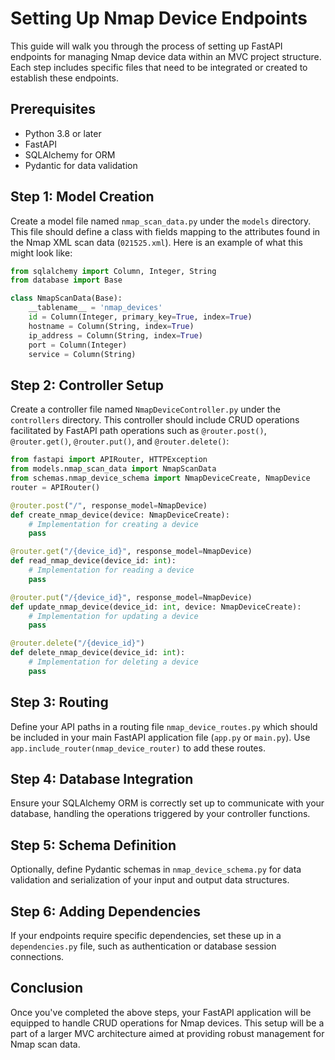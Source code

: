 # Setting Up Nmap Device Endpoints

This guide will walk you through the process of setting up FastAPI endpoints for managing Nmap device data within an MVC project structure. Each step includes specific files that need to be integrated or created to establish these endpoints.

## Prerequisites

- Python 3.8 or later
- FastAPI
- SQLAlchemy for ORM
- Pydantic for data validation

## Step 1: Model Creation

Create a model file named `nmap_scan_data.py` under the `models` directory. This file should define a class with fields mapping to the attributes found in the Nmap XML scan data (`021525.xml`). Here is an example of what this might look like:

```python
from sqlalchemy import Column, Integer, String
from database import Base

class NmapScanData(Base):
    __tablename__ = 'nmap_devices'
    id = Column(Integer, primary_key=True, index=True)
    hostname = Column(String, index=True)
    ip_address = Column(String, index=True)
    port = Column(Integer)
    service = Column(String)
```

## Step 2: Controller Setup

Create a controller file named `NmapDeviceController.py` under the `controllers` directory. This controller should include CRUD operations facilitated by FastAPI path operations such as `@router.post()`, `@router.get()`, `@router.put()`, and `@router.delete()`:

```python
from fastapi import APIRouter, HTTPException
from models.nmap_scan_data import NmapScanData
from schemas.nmap_device_schema import NmapDeviceCreate, NmapDevice
router = APIRouter()

@router.post("/", response_model=NmapDevice)
def create_nmap_device(device: NmapDeviceCreate):
    # Implementation for creating a device
    pass

@router.get("/{device_id}", response_model=NmapDevice)
def read_nmap_device(device_id: int):
    # Implementation for reading a device
    pass

@router.put("/{device_id}", response_model=NmapDevice)
def update_nmap_device(device_id: int, device: NmapDeviceCreate):
    # Implementation for updating a device
    pass

@router.delete("/{device_id}")
def delete_nmap_device(device_id: int):
    # Implementation for deleting a device
    pass
```

## Step 3: Routing

Define your API paths in a routing file `nmap_device_routes.py` which should be included in your main FastAPI application file (`app.py` or `main.py`). Use `app.include_router(nmap_device_router)` to add these routes.

## Step 4: Database Integration

Ensure your SQLAlchemy ORM is correctly set up to communicate with your database, handling the operations triggered by your controller functions.

## Step 5: Schema Definition

Optionally, define Pydantic schemas in `nmap_device_schema.py` for data validation and serialization of your input and output data structures.

## Step 6: Adding Dependencies

If your endpoints require specific dependencies, set these up in a `dependencies.py` file, such as authentication or database session connections.

## Conclusion

Once you've completed the above steps, your FastAPI application will be equipped to handle CRUD operations for Nmap devices. This setup will be a part of a larger MVC architecture aimed at providing robust management for Nmap scan data.

